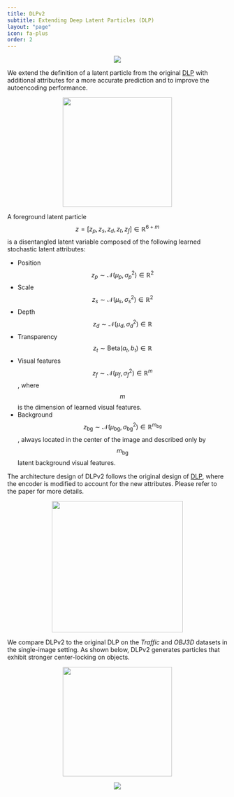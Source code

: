 ```yaml
---
title: DLPv2
subtitle: Extending Deep Latent Particles (DLP)
layout: "page"
icon: fa-plus
order: 2
---
```


<p style="text-align:center;"><img src="{{ 'assets/images/traffic_1_2601_1757_ddlp_all.gif' }}"></p>

We extend the definition of a latent particle from the original [DLP](https://taldatech.github.io/deep-latent-particles-web/) with additional attributes for a more accurate prediction and to improve the autoencoding performance.

<p style="text-align:center;"><img src="{{ 'assets/images/latent_particle_fig.png' }}" style="height:250px"></p>

A foreground latent particle $$ z = [z_p, z_s, z_d, z_t, z_f] \in \mathbb{R}^{6 + m} $$ is a disentangled latent variable composed of the following learned stochastic latent attributes:
* Position $$ z_p \sim \mathcal{N}(\mu_p, \sigma_p^2) \in \mathbb{R}^2 $$
* Scale $$ z_s \sim \mathcal{N}(\mu_s, \sigma_s^2) \in \mathbb{R}^2 $$
* Depth $$ z_d \sim \mathcal{N}(\mu_d, \sigma_d^2) \in \mathbb{R} $$
* Transparency $$ z_t \sim \text{Beta}(a_t, b_t) \in \mathbb{R} $$
* Visual features $$ z_f \sim \mathcal{N}(\mu_f, \sigma_f^2) \in \mathbb{R}^m$$, where $$m$$ is the dimension of learned visual features. 
* Background $$z_{\text{bg}} \sim \mathcal{N}(\mu_{\text{bg}}, \sigma_{\text{bg}}^2) \in \mathbb{R}^{m_{\text{bg}}} $$, always located in the center of the image and described only by $$m_{\text{bg}}$$ latent background visual features.

The architecture design of DLPv2 follows the original design of [DLP](https://taldatech.github.io/deep-latent-particles-web/), where the encoder is modified to account for the new attributes. Please refer to the paper for more details.

<p style="text-align:center;"><img src="{{ 'assets/images/encoder_arch.png' }}" style="height:300px"></p>

We compare DLPv2 to the original DLP on the *Traffic* and *OBJ3D* datasets in the single-image setting. As shown below, DLPv2 generates particles that exhibit stronger center-locking on objects.

<p style="text-align:center;"><img src="{{ 'assets/images/dlp_vs_dlpv2_obj3d.png' }}" style="height:250px"></p>

<p style="text-align:center;"><img src="{{ 'assets/images/obj3d128_0_2601_1255_ddlp_all.gif' }}"></p>

